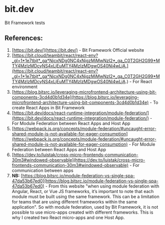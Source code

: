 # **bit.dev**
Bit Framework tests


## **References:**
1. [https://bit.dev/](https://bit.dev/) - Bit Framework Official website
2. [https://bit.cloud/teambit/react/react-env?_gl=1*1e7tbjt*_ga*NjcxNDg0NC4xNjgzMjMwNzI2*_ga_C0T2GH2G99*MTY4MzIzMDcyNS4xLjEuMTY4MzIzMDgwOS40Ni4wLjA.](https://bit.cloud/teambit/react/react-env?_gl=1*1e7tbjt*_ga*NjcxNDg0NC4xNjgzMjMwNzI2*_ga_C0T2GH2G99*MTY4MzIzMDcyNS4xLjEuMTY4MzIzMDgwOS40Ni4wLjA.) - For React environment
3. [https://blog.bitsrc.io/leveraging-microfrontend-architecture-using-bit-components-3cd4d0b1d34e](https://blog.bitsrc.io/leveraging-microfrontend-architecture-using-bit-components-3cd4d0b1d34e) - To create React Apps in Bit Framework
4. [https://bit.dev/docs/react-runtime-integration/module-federation/](https://bit.dev/docs/react-runtime-integration/module-federation/) - For Module Federation between React Apps and Host App
5. [https://webpack.js.org/concepts/module-federation/#uncaught-error-shared-module-is-not-available-for-eager-consumption](https://webpack.js.org/concepts/module-federation/#uncaught-error-shared-module-is-not-available-for-eager-consumption) - For Module Federation between React Apps and Host App
6. [https://dev.to/luistak/cross-micro-frontends-communication-30m3#windowed-observable](https://dev.to/luistak/cross-micro-frontends-communication-30m3#windowed-observable) - For communication between apps
7. **NB:** [https://blog.bitsrc.io/module-federation-vs-single-spa-47da53b67ed0](https://blog.bitsrc.io/module-federation-vs-single-spa-47da53b67ed0) - From this website "when using module federation with Angular, React, or Vue JS frameworks, it’s important to note that each module must be built using the same framework. This can be a limitation for teams that are using different frameworks within the same application". So with module federation, used by Bit Framework, it is not possible to use micro-apps created with different frameworks. This is why I created two React micro-apps and one Host App.
